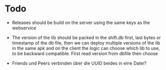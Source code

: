# Todo

- Releases should be build on the server using the same keys as the webservice
- The version of the lib should be packed in the shift.db first, last bytes or timestamp of the db file, then we can deploy multiple versions of the lib in the same apk and on the client the logic can choose which lib to use, to be backward compatible. First read version from dbfile then choose


- Friends und Peers verbinden über die UUID beides in eine Datei?
